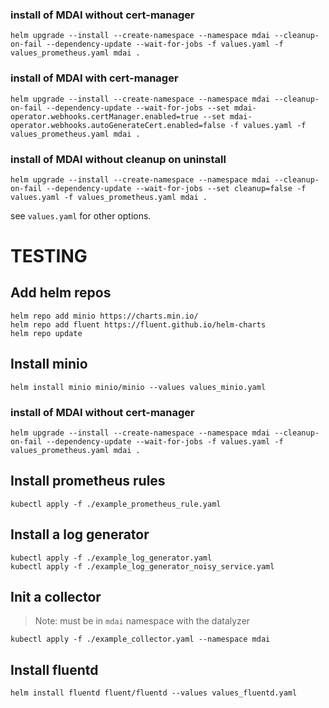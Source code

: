 ### install of MDAI without cert-manager

    helm upgrade --install --create-namespace --namespace mdai --cleanup-on-fail --dependency-update --wait-for-jobs -f values.yaml -f values_prometheus.yaml mdai .

### install of MDAI with cert-manager

    helm upgrade --install --create-namespace --namespace mdai --cleanup-on-fail --dependency-update --wait-for-jobs --set mdai-operator.webhooks.certManager.enabled=true --set mdai-operator.webhooks.autoGenerateCert.enabled=false -f values.yaml -f values_prometheus.yaml mdai .

### install of MDAI without cleanup on uninstall

    helm upgrade --install --create-namespace --namespace mdai --cleanup-on-fail --dependency-update --wait-for-jobs --set cleanup=false -f values.yaml -f values_prometheus.yaml mdai .

see `values.yaml` for other options.

# TESTING

## Add helm repos

    helm repo add minio https://charts.min.io/
    helm repo add fluent https://fluent.github.io/helm-charts
    helm repo update

## Install minio

    helm install minio minio/minio --values values_minio.yaml

### install of MDAI without cert-manager

    helm upgrade --install --create-namespace --namespace mdai --cleanup-on-fail --dependency-update --wait-for-jobs -f values.yaml -f values_prometheus.yaml mdai .

## Install prometheus rules

    kubectl apply -f ./example_prometheus_rule.yaml

## Install a log generator

    kubectl apply -f ./example_log_generator.yaml
    kubectl apply -f ./example_log_generator_noisy_service.yaml

## Init a collector

> Note: must be in `mdai` namespace with the datalyzer

    kubectl apply -f ./example_collector.yaml --namespace mdai

## Install fluentd

    helm install fluentd fluent/fluentd --values values_fluentd.yaml

